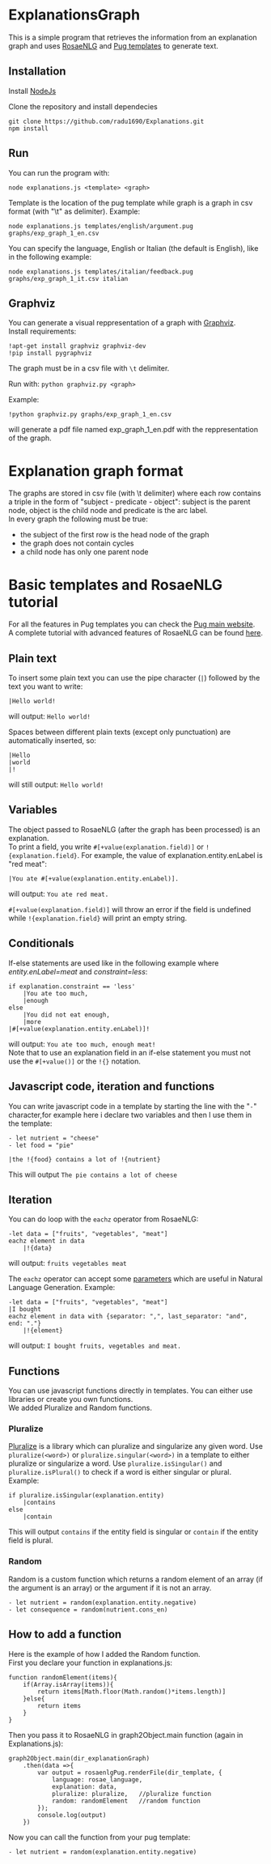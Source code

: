 # ExplanationsGraph
This is a simple program that retrieves the information from an explanation graph and uses [RosaeNLG](https://rosaenlg.org/) and [Pug templates](https://pugjs.org/) to generate text.  

## Installation  
Install [NodeJs](https://nodejs.org/en/download/)  

Clone the repository and install dependecies
```
git clone https://github.com/radu1690/Explanations.git
npm install
```

## Run
You can run the program with:  
```
node explanations.js <template> <graph>
``` 
Template is the location of the pug template while graph is a graph in csv format (with "\t" as delimiter). Example:  
```
node explanations.js templates/english/argument.pug graphs/exp_graph_1_en.csv
``` 
  
You can specify the language, English or Italian (the default is English), like in the following example:  
```
node explanations.js templates/italian/feedback.pug graphs/exp_graph_1_it.csv italian
```  

## Graphviz
You can generate a visual reppresentation of a graph with [Graphviz](https://graphviz.org/).  
Install requirements:
```
!apt-get install graphviz graphviz-dev
!pip install pygraphviz
```

The graph must be in a csv file with ```\t``` delimiter.  

Run with: 
```python graphviz.py <graph> ```  

Example:
```
!python graphviz.py graphs/exp_graph_1_en.csv
```
will generate a pdf file named exp_graph_1_en.pdf with the reppresentation of the graph.

# Explanation graph format
The graphs are stored in csv file (with \t delimiter) where each row contains a triple in the form of "subject - predicate - object": subject is the parent node, object is the child node and predicate is the arc label.  
In every graph the following must be true:
* the subject of the first row is the head node of the graph
* the graph does not contain cycles
* a child node has only one parent node

# Basic templates and RosaeNLG tutorial
For all the features in Pug templates you can check the [Pug main website](https://pugjs.org/).  
A complete tutorial with advanced features of RosaeNLG can be found [here](https://rosaenlg.org/rosaenlg/3.0.0/tutorials/tutorial_en_US.html).
## Plain text
To insert some plain text you can use the pipe character (`|`) followed by the text you want to write:  
```
|Hello world!
```
will output: ```Hello world!```

Spaces between different plain texts (except only punctuation) are automatically inserted, so:
```
|Hello
|world
|!
```
will still output: ```Hello world!``` 

## Variables  
The object passed to RosaeNLG (after the graph has been processed) is an explanation.  
To print a field, you write ```#[+value(explanation.field)]``` or ```!{explanation.field}```. For example, the value of explanation.entity.enLabel is "red meat":  
```
|You ate #[+value(explanation.entity.enLabel)].
```
will output: ```You ate red meat.```  

```#[+value(explanation.field)]``` will throw an error if the field is undefined while ```!{explanation.field}``` will print an empty string.

## Conditionals
If-else statements are used like in the following example where _entity.enLabel=meat_ and _constraint=less_:
```
if explanation.constraint == 'less'
	|You ate too much,
	|enough 
else 
	|You did not eat enough,
	|more
|#[+value(explanation.entity.enLabel)]!
```  
will output: ```You ate too much, enough meat!```  
Note that to use an explanation field in an if-else statement you must not use the ```#[+value()]``` or the ```!{}``` notation.  

## Javascript code, iteration and functions
You can write javascript code in a template by starting the line with the "```-```" character,for example here i declare two variables and then I use them in the template:
```
- let nutrient = "cheese"
- let food = "pie"

|the !{food} contains a lot of !{nutrient}
```
This will output ```The pie contains a lot of cheese```

## Iteration
You can do loop with the ```eachz``` operator from RosaeNLG:
```
-let data = ["fruits", "vegetables", "meat"]
eachz element in data
	|!{data}
```
will output: ```fruits vegetables meat```

The ```eachz``` operator can accept some [parameters](https://rosaenlg.org/rosaenlg/3.0.0/mixins_ref/eachz_itemz.html) which are useful in Natural Language Generation. Example:
```
-let data = ["fruits", "vegetables", "meat"]
|I bought
eachz element in data with {separator: ",", last_separator: "and", end: "."} 
	|!{element}
```
will output: ```I bought fruits, vegetables and meat.```

## Functions
You can use javascript functions directly in templates. You can either use libraries or create you own functions.  
We added Pluralize and Random functions.
### Pluralize
[Pluralize](https://www.npmjs.com/package/pluralize) is a library which can pluralize and singularize any given word. Use ```pluralize(<word>)``` or ```pluralize.singular(<word>)``` in a template to either pluralize or singularize a word. Use ```pluralize.isSingular()``` and ```pluralize.isPlural()``` to check if a word is either singular or plural. Example:  
```
if pluralize.isSingular(explanation.entity)
	|contains
else
	|contain
```  
This will output ```contains``` if the entity field is singular or ```contain``` if the entity field is plural.  

### Random
Random is a custom function which returns a random element of an array (if the argument is an array) or the argument if it is not an array.  
```
- let nutrient = random(explanation.entity.negative)
- let consequence = random(nutrient.cons_en)
```

## How to add a function
Here is the example of how I added the Random function.  
First you declare your function in explanations.js:
```
function randomElement(items){
    if(Array.isArray(items)){
        return items[Math.floor(Math.random()*items.length)]
    }else{
        return items
    }
}
```
Then you pass it to RosaeNLG in graph2Object.main function (again in Explanations.js):
```
graph2Object.main(dir_explanationGraph)
	.then(data =>{
		var output = rosaenlgPug.renderFile(dir_template, {
			language: rosae_language,
			explanation: data,
			pluralize: pluralize,	//pluralize function
			random: randomElement	//random function
		});
		console.log(output)
	})
```
Now you can call the function from your pug template:
```
- let nutrient = random(explanation.entity.negative)
```